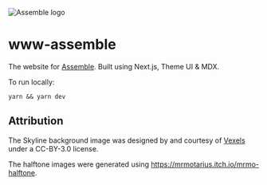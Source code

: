 ![Assemble logo](https://assemble.hackclub.com/logo.png)

# www-assemble

The website for [Assemble](https://assemble.hackclub.com). Built using Next.js, Theme UI & MDX. 

To run locally:

```
yarn && yarn dev
```

## Attribution

The Skyline background image was designed by and courtesy of [Vexels](www.vexels.com) under a CC-BY-3.0 license.

The halftone images were generated using https://mrmotarius.itch.io/mrmo-halftone.
